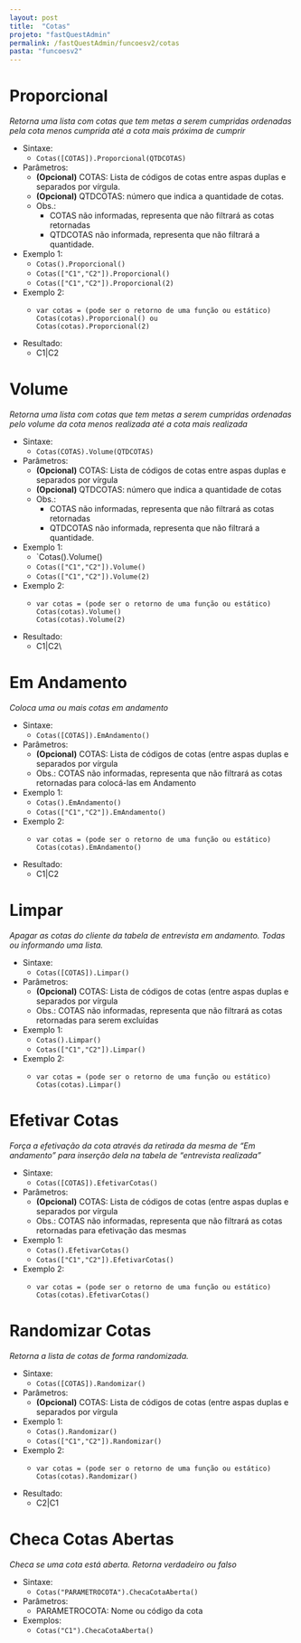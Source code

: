 ```yaml
---
layout: post
title:  "Cotas"
projeto: "fastQuestAdmin"
permalink: /fastQuestAdmin/funcoesv2/cotas
pasta: "funcoesv2"
---
```


# Proporcional
*Retorna uma lista com cotas que tem metas a serem cumpridas ordenadas pela cota menos cumprida até a cota mais próxima de cumprir*

- Sintaxe: 
  - `Cotas([COTAS]).Proporcional(QTDCOTAS)`
- Parâmetros:
  - **(Opcional)** COTAS: Lista de códigos de cotas entre aspas duplas e separados por vírgula.
  - **(Opcional)** QTDCOTAS: número que indica a quantidade de cotas.
  - Obs.: 
    - COTAS não informadas, representa que não filtrará as cotas retornadas
    - QTDCOTAS não informada, representa que não filtrará a quantidade.
- Exemplo 1: 
  - `Cotas().Proporcional()`
  - `Cotas(["C1","C2"]).Proporcional()`
  - `Cotas(["C1","C2"]).Proporcional(2)`
- Exemplo 2:
  - <pre>
    <code>var cotas = (pode ser o retorno de uma função ou estático)
    Cotas(cotas).Proporcional() ou 
    Cotas(cotas).Proporcional(2)</code>
    </pre>
- Resultado:
  - C1\|C2


# Volume
*Retorna uma lista com cotas que tem metas a serem cumpridas ordenadas pelo volume da cota menos realizada até a cota mais realizada*

- Sintaxe:
  - `Cotas(COTAS).Volume(QTDCOTAS)`
- Parâmetros:
  - **(Opcional)** COTAS: Lista de códigos de cotas entre aspas duplas e separados por vírgula
  - **(Opcional)** QTDCOTAS: número que indica a quantidade de cotas
  - Obs.: 
      - COTAS não informadas, representa que não filtrará as cotas retornadas
      - QTDCOTAS não informada, representa que não filtrará a quantidade.
- Exemplo 1: 
  - `Cotas().Volume()
  - `Cotas(["C1","C2"]).Volume()`
  - `Cotas(["C1","C2"]).Volume(2)`
- Exemplo 2:
  - <pre>
    <code>var cotas = (pode ser o retorno de uma função ou estático)
    Cotas(cotas).Volume()
    Cotas(cotas).Volume(2)</code>
    </pre>
- Resultado:
  - C1\|C2\


# Em Andamento
*Coloca uma ou mais cotas em andamento*

- Sintaxe:
  - `Cotas([COTAS]).EmAndamento()`
- Parâmetros:
  - **(Opcional)** COTAS: Lista de códigos de cotas (entre aspas duplas e separados por vírgula
  - Obs.: COTAS não informadas, representa que não filtrará as cotas retornadas para colocá-las em Andamento
- Exemplo 1:
  - `Cotas().EmAndamento()`
  - `Cotas(["C1","C2"]).EmAndamento()`
- Exemplo 2:
  - <pre>
    <code>var cotas = (pode ser o retorno de uma função ou estático)
    Cotas(cotas).EmAndamento()</code>
    </pre>
- Resultado:
  - C1\|C2

# Limpar
*Apagar as cotas do cliente da tabela de entrevista em andamento. Todas ou informando uma lista.*

- Sintaxe:
  - `Cotas([COTAS]).Limpar()`
- Parâmetros:
  - **(Opcional)** COTAS: Lista de códigos de cotas (entre aspas duplas e separados por vírgula
  - Obs.: COTAS não informadas, representa que não filtrará as cotas retornadas para serem excluídas
- Exemplo 1:
  - `Cotas().Limpar()`
  - `Cotas(["C1","C2"]).Limpar()`
- Exemplo 2:
  - <pre>
    <code>var cotas = (pode ser o retorno de uma função ou estático)
    Cotas(cotas).Limpar()</code>
    </pre>

# Efetivar Cotas
*Força a efetivação da cota através da retirada da mesma de “Em andamento” para inserção dela na tabela de “entrevista realizada”*

- Sintaxe:
  - `Cotas([COTAS]).EfetivarCotas()`
- Parâmetros:
  - **(Opcional)** COTAS: Lista de códigos de cotas (entre aspas duplas e separados por vírgula
  - Obs.: COTAS não informadas, representa que não filtrará as cotas retornadas para efetivação das mesmas
- Exemplo 1:
  - `Cotas().EfetivarCotas()`
  - `Cotas(["C1","C2"]).EfetivarCotas()`
- Exemplo 2:
  - <pre>
    <code>var cotas = (pode ser o retorno de uma função ou estático)
    Cotas(cotas).EfetivarCotas()</code>
    </pre>

# Randomizar Cotas
*Retorna a lista de cotas de forma randomizada.*

- Sintaxe:
  - `Cotas([COTAS]).Randomizar()`
- Parâmetros:
   - **(Opcional)** COTAS: Lista de códigos de cotas (entre aspas duplas e separados por vírgula
- Exemplo 1:
  - `Cotas().Randomizar()`
  - `Cotas(["C1","C2"]).Randomizar()`
- Exemplo 2:
  - <pre>
    <code>var cotas = (pode ser o retorno de uma função ou estático)
    Cotas(cotas).Randomizar()</code>
    </pre>
- Resultado:
  - C2\|C1

# Checa Cotas Abertas
*Checa se uma cota está aberta. Retorna verdadeiro ou falso*

- Sintaxe:
  - `Cotas("PARAMETROCOTA").ChecaCotaAberta()`
- Parâmetros:
  - PARAMETROCOTA: Nome ou código da cota
- Exemplos:
  - `Cotas("C1").ChecaCotaAberta()`
